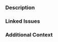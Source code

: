 <!-- DO NOT IGNORE THE TEMPLATE!

Thank you for contributing!

Before submitting the PR, please make sure you do the following:

- Read the [Contributing Guide](https://github.com/nutui-uniapp/nutui-uniapp/blob/main/CONTRIBUTING.md).
- Check that there isn't already a PR that solves the problem the same way to avoid creating a duplicate.
- Provide a description in this PR that addresses **what** the PR is solving, or reference the issue that it solves (e.g. `fixes #123`).
- Ideally, include relevant tests that fail without this PR but pass with it.

-->

### Description

<!-- Clear and concise description of what the PR is solving. -->

### Linked Issues

<!-- Fix #123. Fix #666. -->

### Additional Context

<!-- Any other context or screenshots about the PR here. -->